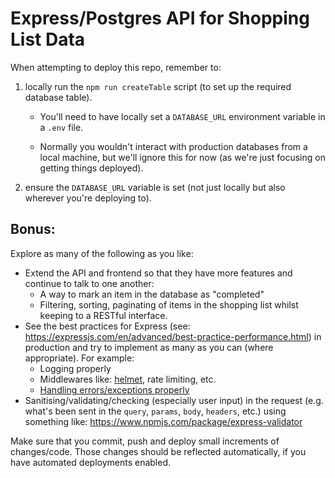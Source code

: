 # Express/Postgres API for Shopping List Data

When attempting to deploy this repo, remember to:

1. locally run the `npm run createTable` script (to set up the required database table).

   - You'll need to have locally set a `DATABASE_URL` environment variable in a `.env` file.

   - Normally you wouldn't interact with production databases from a local machine, but we'll ignore this for now (as we're just focusing on getting things deployed).

2. ensure the `DATABASE_URL` variable is set (not just locally but also wherever you're deploying to).

## Bonus:

Explore as many of the following as you like:

- Extend the API and frontend so that they have more features and continue to talk to one another:
  - A way to mark an item in the database as "completed"
  - Filtering, sorting, paginating of items in the shopping list whilst keeping to a RESTful interface.
- See the best practices for Express (see: https://expressjs.com/en/advanced/best-practice-performance.html) in production and try to implement as many as you can (where appropriate). For example:
  - Logging properly
  - Middlewares like: [helmet](https://www.npmjs.com/package/helmet), rate limiting, etc.
  - [Handling errors/exceptions properly](https://expressjs.com/en/guide/error-handling.html)
- Sanitising/validating/checking (especially user input) in the request (e.g. what's been sent in the `query`, `params`, `body`, `headers`, etc.) using something like: https://www.npmjs.com/package/express-validator

Make sure that you commit, push and deploy small increments of changes/code. Those changes should be reflected automatically, if you have automated deployments enabled.
